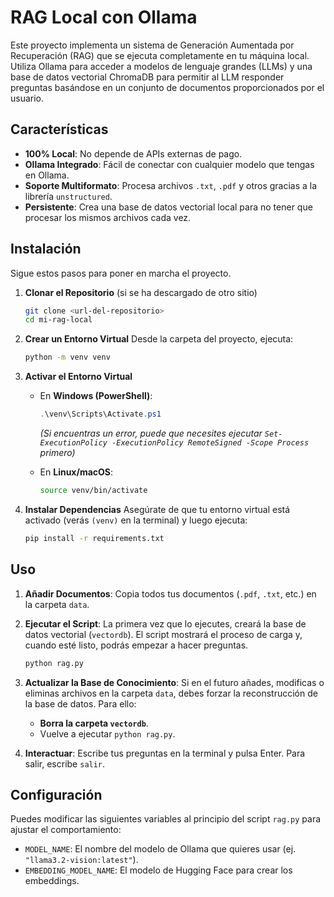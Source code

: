 # RAG Local con Ollama

Este proyecto implementa un sistema de Generación Aumentada por Recuperación (RAG) que se ejecuta completamente en tu máquina local. Utiliza Ollama para acceder a modelos de lenguaje grandes (LLMs) y una base de datos vectorial ChromaDB para permitir al LLM responder preguntas basándose en un conjunto de documentos proporcionados por el usuario.

## Características

- **100% Local**: No depende de APIs externas de pago.
- **Ollama Integrado**: Fácil de conectar con cualquier modelo que tengas en Ollama.
- **Soporte Multiformato**: Procesa archivos `.txt`, `.pdf` y otros gracias a la librería `unstructured`.
- **Persistente**: Crea una base de datos vectorial local para no tener que procesar los mismos archivos cada vez.

## Instalación

Sigue estos pasos para poner en marcha el proyecto.

1.  **Clonar el Repositorio** (si se ha descargado de otro sitio)
    ```bash
    git clone <url-del-repositorio>
    cd mi-rag-local
    ```

2.  **Crear un Entorno Virtual**
    Desde la carpeta del proyecto, ejecuta:
    ```bash
    python -m venv venv
    ```

3.  **Activar el Entorno Virtual**
    - En **Windows (PowerShell)**:
      ```powershell
      .\venv\Scripts\Activate.ps1
      ```
      *(Si encuentras un error, puede que necesites ejecutar `Set-ExecutionPolicy -ExecutionPolicy RemoteSigned -Scope Process` primero)*

    - En **Linux/macOS**:
      ```bash
      source venv/bin/activate
      ```

4.  **Instalar Dependencias**
    Asegúrate de que tu entorno virtual está activado (verás `(venv)` en la terminal) y luego ejecuta:
    ```bash
    pip install -r requirements.txt
    ```

## Uso

1.  **Añadir Documentos**: Copia todos tus documentos (`.pdf`, `.txt`, etc.) en la carpeta `data`.

2.  **Ejecutar el Script**: La primera vez que lo ejecutes, creará la base de datos vectorial (`vectordb`). El script mostrará el proceso de carga y, cuando esté listo, podrás empezar a hacer preguntas.
    ```bash
    python rag.py
    ```

3.  **Actualizar la Base de Conocimiento**: Si en el futuro añades, modificas o eliminas archivos en la carpeta `data`, debes forzar la reconstrucción de la base de datos. Para ello:
    - **Borra la carpeta `vectordb`**.
    - Vuelve a ejecutar `python rag.py`.

4.  **Interactuar**: Escribe tus preguntas en la terminal y pulsa Enter. Para salir, escribe `salir`.

## Configuración

Puedes modificar las siguientes variables al principio del script `rag.py` para ajustar el comportamiento:

- `MODEL_NAME`: El nombre del modelo de Ollama que quieres usar (ej. `"llama3.2-vision:latest"`).
- `EMBEDDING_MODEL_NAME`: El modelo de Hugging Face para crear los embeddings.
